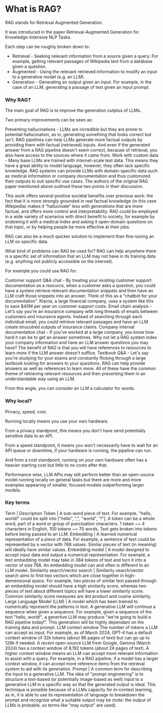 
# What is RAG?
RAG stands for Retrieval Augmented Generation.

It was introduced in the paper Retrieval-Augmented Generation for Knowledge-Intensive NLP Tasks.

Each step can be roughly broken down to:

* Retrieval - Seeking relevant information from a source given a query. For example, getting relevant passages of Wikipedia text from a database given a question.
* Augmented - Using the relevant retrieved information to modify an input to a generative model (e.g. an LLM).
* Generation - Generating an output given an input. For example, in the case of an LLM, generating a passage of text given an input prompt.

### Why RAG?
The main goal of RAG is to improve the generation outptus of LLMs.

Two primary improvements can be seen as:

Preventing hallucinations - LLMs are incredible but they are prone to potential hallucination, as in, generating something that looks correct but isn't. RAG pipelines can help LLMs generate more factual outputs by providing them with factual (retrieved) inputs. And even if the generated answer from a RAG pipeline doesn't seem correct, because of retrieval, you also have access to the sources where it came from.
Work with custom data - Many base LLMs are trained with internet-scale text data. This means they have a great ability to model language, however, they often lack specific knowledge. RAG systems can provide LLMs with domain-specific data such as medical information or company documentation and thus customized their outputs to suit specific use cases.
The authors of the original RAG paper mentioned above outlined these two points in their discussion.

This work offers several positive societal benefits over previous work: the fact that it is more strongly grounded in real factual knowledge (in this case Wikipedia) makes it “hallucinate” less with generations that are more factual, and offers more control and interpretability. RAG could be employed in a wide variety of scenarios with direct benefit to society, for example by endowing it with a medical index and asking it open-domain questions on that topic, or by helping people be more effective at their jobs.

RAG can also be a much quicker solution to implement than fine-tuning an LLM on specific data.

What kind of problems can RAG be used for?
RAG can help anywhere there is a specific set of information that an LLM may not have in its training data (e.g. anything not publicly accessible on the internet).

For example you could use RAG for:

Customer support Q&A chat - By treating your existing customer support documentation as a resource, when a customer asks a question, you could have a system retrieve relevant documentation snippets and then have an LLM craft those snippets into an answer. Think of this as a "chatbot for your documentation". Klarna, a large financial company, uses a system like this to save $40M per year on customer support costs.
Email chain analysis - Let's say you're an insurance company with long threads of emails between customers and insurance agents. Instead of searching through each individual email, you could retrieve relevant passages and have an LLM create strucutred outputs of insurance claims.
Company internal documentation chat - If you've worked at a large company, you know how hard it can be to get an answer sometimes. Why not let a RAG system index your company information and have an LLM answer questions you may have? The benefit of RAG is that you will have references to resources to learn more if the LLM answer doesn't suffice.
Textbook Q&A - Let's say you're studying for your exams and constantly flicking through a large textbook looking for answers to your quesitons. RAG can help provide answers as well as references to learn more.
All of these have the common theme of retrieving relevant resources and then presenting them in an understandable way using an LLM.

From this angle, you can consider an LLM a calculator for words.

### Why local?
Privacy, speed, cost.

Running locally means you use your own hardware.

From a privacy standpoint, this means you don't have send potentially sensitive data to an API.

From a speed standpoint, it means you won't necessarily have to wait for an API queue or downtime, if your hardware is running, the pipeline can run.

And from a cost standpoint, running on your own hardware often has a heavier starting cost but little to no costs after that.

Performance wise, LLM APIs may still perform better than an open-source model running locally on general tasks but there are more and more examples appearing of smaller, focused models outperforming larger models.

### Key terms
Term |	Description
Token |	A sub-word piece of text. For example, "hello, world!" could be split into ["hello", ",", "world", "!"]. A token can be a whole word,
part of a word or group of punctuation characters. 1 token ~= 4 characters in English, 100 tokens ~= 75 words.
Text gets broken into tokens before being passed to an LLM.
Embedding |	A learned numerical representation of a piece of data. For example, a sentence of text could be represented by a vector with
768 values. Similar pieces of text (in meaning) will ideally have similar values.
Embedding model |	A model designed to accept input data and output a numerical representation. For example, a text embedding model may take in 384
tokens of text and turn it into a vector of size 768. An embedding model can and often is different to an LLM model.
Similarity search/vector search	| Similarity search/vector search aims to find two vectors which are close together in high-demensional space. For example,
two pieces of similar text passed through an embedding model should have a high similarity score, whereas two pieces of text about
different topics will have a lower similarity score. Common similarity score measures are dot product and cosine similarity.
Large Language Model (LLM) |	A model which has been trained to numerically represent the patterns in text. A generative LLM will continue a sequence when given a sequence.
For example, given a sequence of the text "hello, world!", a genertive LLM may produce "we're going to build a RAG pipeline today!".
This generation will be highly dependant on the training data and prompt.
LLM context window	The number of tokens a LLM can accept as input. For example, as of March 2024, GPT-4 has a default context window of 32k tokens
(about 96 pages of text) but can go up to 128k if needed. A recent open-source LLM from Google, Gemma (March 2024) has a context
window of 8,192 tokens (about 24 pages of text). A higher context window means an LLM can accept more relevant information
to assist with a query. For example, in a RAG pipeline, if a model has a larger context window, it can accept more reference items
from the retrieval system to aid with its generation.
Prompt |	A common term for describing the input to a generative LLM. The idea of "prompt engineering" is to structure a text-based
(or potentially image-based as well) input to a generative LLM in a specific way so that the generated output is ideal. This technique is
possible because of a LLMs capacity for in-context learning, as in, it is able to use its representation of language to breakdown
the prompt and recognize what a suitable output may be (note: the output of LLMs is probable, so terms like "may output" are used).
 